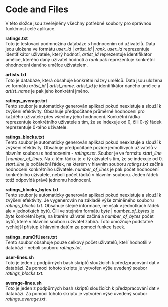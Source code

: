 Code and Files
==============

V této složce jsou zveřejněny všechny potřebné soubory pro správnou funkčnost celé aplikace.

<b>ratings.txt</b><br />
Toto je testovací podmnožina databáze s hodnocením od uživatelů. Data jsou uložena ve formátu <i>user\_id</i> | <i>artist\_id</i> | <i>rank</i>. <i>user\_id</i> reprezentuje 
identifikátor uživatele, který hodnotí, <i>artist\_id</i> reprezentuje identifikátor umělce, kterého daný uživatel hodnotí a <i>rank</i> pak reprezentuje konkrétní ohodnocení daného umělce uživatelem.

<b>artists.txt</b><br />
Toto je databáze, která obsahuje konkrétní názvy umělců. Data jsou uložena ve formátu <i>artist\_id</i> | <i>artist\_name</i>. <i>artist\_id</i> je identifikátor daného umělce a <i>artist\_name</i> je pak jeho konkrétní jméno.

<b>ratings\_average.txt</b><br />
Tento soubor je automaticky generován aplikací pokud neexistuje a slouží k zvýšení efektivity. Obsahuje předpočítané průměrné hodnocení pro každého uživatele přes všechny jeho hodnocení. Konkrétní řádka reprezentuje konkrétního uživatele s tím, že se indexuje od 0, čili 0-tý řádek reprezentuje 0-tého uživatele.

<b>ratings\_blocks.txt</b><br />
Tento soubor je automaticky generován aplikací pokud neexistuje a slouží k zvýšení efektivity. Obsahuje předpočítané pozice jednotlivých uživatelů v hlavním souboru s hodnocením - <i>ratings.txt</i>. Soubor je ve formátu <i>start\_line</i> | <i>number\_of\_lines</i>. Na x-tém řádku je x-tý uživatel s tím, že se indexuje od 0. <i>start\_line</i> je počáteční řádek, na kterém v hlavním souboru <i>ratings.txt</i> začíná hodnocení konkrétního uživatele. <i>number\_of\_lines</i> je pak počet hodnocení konkrétního uživatele, neboli počet řádků v hlavním souboru. Jeden řádek totiž odpovídá právě jednomu hodnocení.

<b>ratings\_blocks\_bytes.txt</b><br />
Tento soubor je automaticky generován aplikací pokud neexistuje a slouží k zvýšení efektivity. Je vygenerován na základě výše zmíněného souboru <i>ratings\_blocks.txt</i>. Obsahuje stejné informace, ne však v jednotkách řádek ale v jednotkách bytů. Čili ve stejném formátu <i>byte</i> | <i>number\_of\_bytes</i> je <i>byte</i> konkrétní byte, na kterém uživatel začíná a <i>number\_of\_bytes</i> počet bytů, které v hlavním souboru uživatel zabírá. Toto umožňuje podstatně rychlejší přístup k hlavním datům za pomoci funkce fseek.

<b>ratings\_numOfUsers.txt</b><br />
Tento soubor obsahuje pouze celkový počet uživatelů, kteří hodnotili v databázi - neboli souboru <i>ratings.txt</i>.

<b>user-lines.sh</b><br />
Toto je jeden z podpůrných bash skriptů sloužících k předzpracování dat v databázi. Za pomoci tohoto skriptu je vytvořen výše uvedený soubor <i>ratings\_blocks.txt</i>.

<b>average-lines.sh</b><br />
Toto je jeden z podpůrných bash skriptů sloužících k předzpracování dat v databázi. Za pomoci tohoto skriptu je vytvořen výše uvedený soubor <i>ratings\_average.txt</i>.
